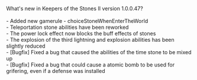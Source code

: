 What's new in Keepers of the Stones II version 1.0.0.47?<br/>
<br />- Added new gamerule - choiceStoneWhenEnterTheWorld
<br />- Teleportation stone abilities have been reworked
<br />- The power lock effect now blocks the buff effects of stones
<br />- The explosion of the third lightning and explosion abilities has been slightly reduced
<br />- [Bugfix] Fixed a bug that caused the abilities of the time stone to be mixed up
<br />- [Bugfix] Fixed a bug that could cause a atomic bomb to be used for grifering, even if a defense was installed
